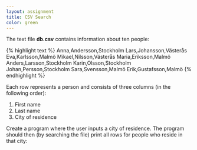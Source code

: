```yaml
---
layout: assignment
title: CSV Search
color: green
---
```

The text file **db.csv** contains information about ten people:

{% highlight text %}
Anna,Andersson,Stockholm
Lars,Johansson,Västerås
Eva,Karlsson,Malmö
Mikael,Nilsson,Västerås
Maria,Eriksson,Malmö
Anders,Larsson,Stockholm
Karin,Olsson,Stockholm
Johan,Persson,Stockholm
Sara,Svensson,Malmö
Erik,Gustafsson,Malmö
{% endhighlight %}

Each row represents a person and consists of three columns (in the following order):

1. First name
2. Last name
3. City of residence

Create a program where the user inputs a city of residence. The program should then (by searching the file) print all rows for people who reside in that city: